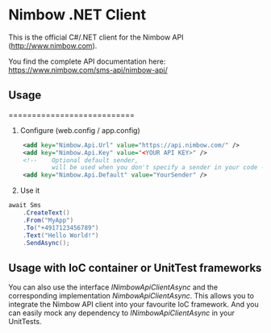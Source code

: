 # Nimbow .NET Client

This is the official C#/.NET client for the Nimbow API (http://www.nimbow.com).

You find the complete API documentation here: https://www.nimbow.com/sms-api/nimbow-api/

## Usage
===========================

1. Configure (web.config / app.config)
```XML
	<add key="Nimbow.Api.Url" value="https://api.nimbow.com/" />
	<add key="Nimbow.Api.Key" value="<YOUR API KEY>" />
	<!-- 	Optional default sender, 
			will be used when you don't specify a sender in your code -->
	<add key="Nimbow.Api.Default" value="YourSender" />
```
2. Use it
```C#
await Sms
	.CreateText()
	.From("MyApp")
	.To("+4917123456789")
	.Text("Hello World!")
	.SendAsync();
```

## Usage with IoC container or UnitTest frameworks
You can also use the interface _INimbowApiClientAsync_ and the corresponding implementation _NimbowApiClientAsync_.
This allows you to integrate the Nimbow API client into your favourite IoC framework.
And you can easily mock any dependency to _INimbowApiClientAsync_ in your UnitTests.